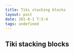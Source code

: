 ```yaml
---
title: Tiki stacking blocks
layout: post
date: 201-0-1 T:5:4
tags: undefined
---
```

## Tiki stacking blocks

